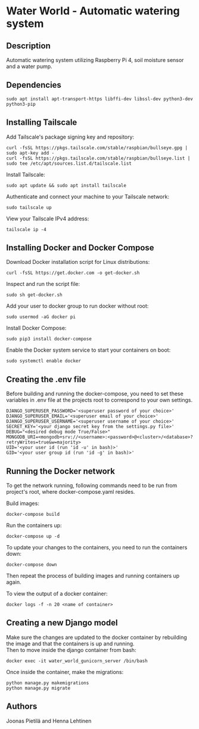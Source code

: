 # Water World - Automatic watering system

## Description
Automatic watering system utilizing Raspberry Pi 4, soil moisture sensor and a water pump.

## Dependencies
    sudo apt install apt-transport-https libffi-dev libssl-dev python3-dev python3-pip

## Installing Tailscale
Add Tailscale's package signing key and repository:

    curl -fsSL https://pkgs.tailscale.com/stable/raspbian/bullseye.gpg | sudo apt-key add -
    curl -fsSL https://pkgs.tailscale.com/stable/raspbian/bullseye.list | sudo tee /etc/apt/sources.list.d/tailscale.list

Install Tailscale:

    sudo apt update && sudo apt install tailscale

Authenticate and connect your machine to your Tailscale network:

    sudo tailscale up

View your Tailscale IPv4 address:

    tailscale ip -4

## Installing Docker and Docker Compose
Download Docker installation script for Linux distributions:

    curl -fsSL https://get.docker.com -o get-docker.sh

Inspect and run the script file:

    sudo sh get-docker.sh

Add your user to docker group to run docker without root:

    sudo usermod -aG docker pi

Install Docker Compose:

    sudo pip3 install docker-compose

Enable the Docker system service to start your containers on boot:

    sudo systemctl enable docker

## Creating the .env file
Before building and running the docker-compose, you need to set these variables in .env file at the projects root to correspond to your own settings.  

    DJANGO_SUPERUSER_PASSWORD='<superuser password of your choice>'
    DJANGO_SUPERUSER_EMAIL='<superuser email of your choice>'
    DJANGO_SUPERUSER_USERNAME='<superuser username of your choice>'
    SECRET_KEY='<your django secret key from the settings.py file>'
    DEBUG="<desired debug mode True/False>"
    MONGODB_URI=<mongodb+srv://<username>:<password>@<cluster>/<database>?retryWrites=true&w=majority>
    UID='<your user id (run 'id -u' in bash)>'
    GID='<your user group id (run 'id -g' in bash)>'

## Running the Docker network
To get the network running, following commands need to be run from project's root, where docker-compose.yaml resides.  

Build images:

    docker-compose build

Run the containers up:

    docker-compose up -d

To update your changes to the containers, you need to run the containers down:

    docker-compose down

Then repeat the process of building images and running containers up again.  

To view the output of a docker container:

    docker logs -f -n 20 <name of container>

## Creating a new Django model
Make sure the changes are updated to the docker container by rebuilding the image and that the containers is up and running.  
Then to move inside the django container from bash:  

    docker exec -it water_world_gunicorn_server /bin/bash

Once inside the container, make the migrations:  

    python manage.py makemigrations
    python manage.py migrate


## Authors
Joonas Pietilä and Henna Lehtinen

